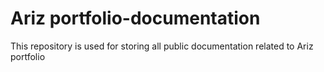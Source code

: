 # Ariz portfolio-documentation
This repository is used for storing all public documentation related to Ariz portfolio 
